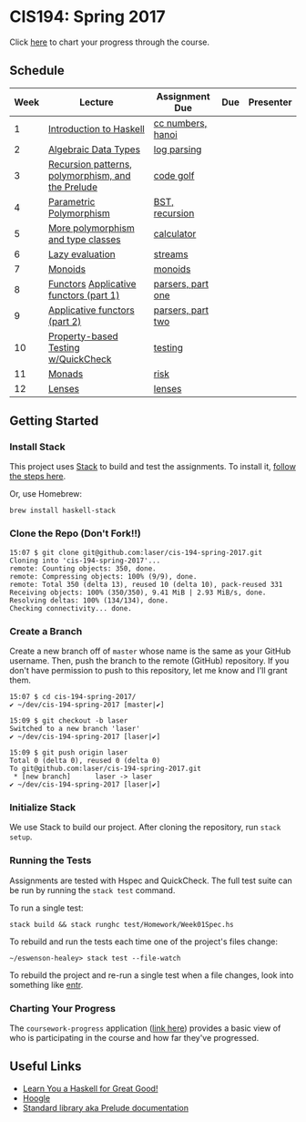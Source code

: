 # CIS194: Spring 2017

Click [here](http://coursework-progress.herokuapp.com/) to chart your progress through the course.

## Schedule

Week | Lecture                                                | Assignment Due          | Due     | Presenter                         |
---- | ------------------------------------------------------ | ----------------------- | ------- | --------------------------------- |
1    | [Introduction to Haskell][1]                           | [cc numbers, hanoi][21] |         |                                   |
2    | [Algebraic Data Types][2]                              | [log parsing][22]       |         |                                   |
3    | [Recursion patterns, polymorphism, and the Prelude][3] | [code golf][23]         |         |                                   |
4    | [Parametric Polymorphism][4]                           | [BST, recursion][24]    |         |                                   |
5    | [More polymorphism and type classes][5]                | [calculator][25]        |         |                                   |
6    | [Lazy evaluation][6]                                   | [streams][26]           |         |                                   |
7    | [Monoids][7]                                           | [monoids][27]           |         |                                   |
8    | [Functors][8] [Applicative functors (part 1)][9]       | [parsers, part one][28] |         |                                   |
9    | [Applicative functors (part 2)][10]                    | [parsers, part two][29] |         |                                   |
10   | [Property-based Testing w/QuickCheck][12]              | [testing][31]           |         |                                   |
11   | [Monads][11]                                           | [risk][30]              |         |                                   |
12   | [Lenses][13]                                           | [lenses][32]            |         |                                   |

  [1]: https://github.com/laser/cis-194-spring-2017/blob/master/pdfs/lectures/Week01L-intro.pdf
  [2]: https://github.com/laser/cis-194-spring-2017/blob/master/pdfs/lectures/Week02L-ADTs.pdf
  [3]: https://github.com/laser/cis-194-spring-2017/blob/master/pdfs/lectures/Week03L-recursion-and-polymorphism.pdf
  [4]: https://github.com/laser/cis-194-spring-2017/blob/master/pdfs/lectures/Week04L-parametric-polymorphism.pdf
  [5]: https://github.com/laser/cis-194-spring-2017/blob/master/pdfs/lectures/Week05L-type-classes.pdf
  [6]: https://github.com/laser/cis-194-spring-2017/blob/master/pdfs/lectures/Week06L-laziness.pdf
  [7]: https://github.com/laser/cis-194-spring-2017/blob/master/pdfs/lectures/Week07L-monoids.pdf
  [8]: https://github.com/laser/cis-194-spring-2017/blob/master/pdfs/lectures/Week08L-functors.pdf
  [9]: https://github.com/laser/cis-194-spring-2017/blob/master/pdfs/lectures/Week09L-applicative.pdf
  [10]: https://github.com/laser/cis-194-spring-2017/blob/master/pdfs/lectures/Week10L-applicative-cont.pdf
  [11]: https://github.com/laser/cis-194-spring-2017/blob/master/pdfs/lectures/Week11L-monads.pdf
  [12]: https://github.com/laser/cis-194-spring-2017/blob/master/pdfs/lectures/QuickCheckL.pdf
  [13]: https://github.com/laser/cis-194-spring-2017/blob/master/pdfs/lectures/LensesL.pdf

  [21]: https://github.com/laser/cis-194-spring-2017/blob/master/pdfs/assignments/Week01A-intro.pdf
  [22]: https://github.com/laser/cis-194-spring-2017/blob/master/pdfs/assignments/Week02A-ADTs.pdf
  [23]: https://github.com/laser/cis-194-spring-2017/blob/master/pdfs/assignments/Week03A-recursion-and-polymorphism.pdf
  [24]: https://github.com/laser/cis-194-spring-2017/blob/master/pdfs/assignments/Week04A-parametric-polymorphism.pdf
  [25]: https://github.com/laser/cis-194-spring-2017/blob/master/pdfs/assignments/Week05A-type-classes.pdf
  [26]: https://github.com/laser/cis-194-spring-2017/blob/master/pdfs/assignments/Week06A-laziness.pdf
  [27]: https://github.com/laser/cis-194-spring-2017/blob/master/pdfs/assignments/Week07A-monoids.pdf
  [28]: https://github.com/laser/cis-194-spring-2017/blob/master/pdfs/assignments/Week09A-applicative.pdf
  [29]: https://github.com/laser/cis-194-spring-2017/blob/master/pdfs/assignments/Week10A-applicative-cont.pdf
  [30]: https://github.com/laser/cis-194-spring-2017/blob/master/pdfs/assignments/Week11A-monads.pdf
  [31]: https://github.com/laser/cis-194-spring-2017/blob/master/pdfs/assignments/QuickCheckL.pdf
  [32]: https://github.com/laser/cis-194-spring-2017/blob/master/pdfs/assignments/LensesL.pdf

## Getting Started

### Install Stack

This project uses [Stack](http://docs.haskellstack.org/en/stable/README.html) to build and test the assignments. To install it, [follow the steps here](http://docs.haskellstack.org/en/stable/README.html#how-to-install).

Or, use Homebrew:

```
brew install haskell-stack
```

### Clone the Repo (Don't Fork!!)

```
15:07 $ git clone git@github.com:laser/cis-194-spring-2017.git
Cloning into 'cis-194-spring-2017'...
remote: Counting objects: 350, done.
remote: Compressing objects: 100% (9/9), done.
remote: Total 350 (delta 13), reused 10 (delta 10), pack-reused 331
Receiving objects: 100% (350/350), 9.41 MiB | 2.93 MiB/s, done.
Resolving deltas: 100% (134/134), done.
Checking connectivity... done.
```

### Create a Branch

Create a new branch off of `master` whose name is the same as your GitHub username. Then, push the branch to the remote (GitHub) repository. If you don't have permission to push to this repository, let me know and I'll grant them.

```
15:07 $ cd cis-194-spring-2017/
✔ ~/dev/cis-194-spring-2017 [master|✔]

15:09 $ git checkout -b laser
Switched to a new branch 'laser'
✔ ~/dev/cis-194-spring-2017 [laser|✔]

15:09 $ git push origin laser
Total 0 (delta 0), reused 0 (delta 0)
To git@github.com:laser/cis-194-spring-2017.git
 * [new branch]      laser -> laser
✔ ~/dev/cis-194-spring-2017 [laser|✔]
```

### Initialize Stack

We use Stack to build our project. After cloning the repository, run `stack setup`.


### Running the Tests

Assignments are tested with Hspec and QuickCheck. The full test suite can be run by running the `stack test` command.

To run a single test:

```
stack build && stack runghc test/Homework/Week01Spec.hs
```

To rebuild and run the tests each time one of the project's files change:

```
~/eswenson-healey> stack test --file-watch
```

To rebuild the project and re-run a single test when a file changes, look into something like [entr](http://entrproject.org/).

### Charting Your Progress

The `coursework-progress` application ([link here][100]) provides a basic view
of who is participating in the course and how far they've progressed.

  [100]: http://coursework-progress.herokuapp.com

## Useful Links

* [Learn You a Haskell for Great Good!](http://learnyouahaskell.com/chapters)
* [Hoogle](https://www.haskell.org/hoogle/)
* [Standard library aka Prelude documentation](http://hackage.haskell.org/package/base)
